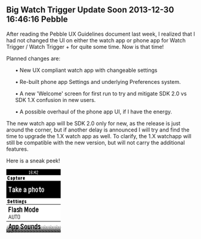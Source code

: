 Big Watch Trigger Update Soon
2013-12-30 16:46:16
Pebble
---

After reading the Pebble UX Guidelines document last week, I realized that I had not changed the UI on either the watch app or phone app for Watch Trigger / Watch Trigger + for quite some time. Now is that time!

Planned changes are:
<ol>
• New UX compliant watch app with changeable settings

• Re-built phone app Settings and underlying Preferences system.

• A new 'Welcome' screen for first run to try and mitigate SDK 2.0 vs SDK 1.X confusion in new users.

• A possible overhaul of the phone app UI, if I have the energy.

</ol>
The new watch app will be SDK 2.0 only for new, as the release is just around the corner, but if another delay is announced I will try and find the time to upgrade the 1.X watch app as well. To clarify, the 1.X watchapp will still be compatible with the new version, but will not carry the additional features.

Here is a sneak peek!

![](/assets/import/media/2013/12/pebble-screenshot_2013-12-30_16-42-52.png)
